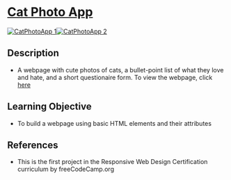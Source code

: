 # [Cat Photo App](https://vincentz-42.github.io/freecodecamp/CatPhotoApp/)

[![CatPhotoApp 1](CatPhotoApp1)](#)[![CatPhotoApp 2](CatPhotoApp2)](#)

## Description
* A webpage with cute photos of cats, a bullet-point list of what they love and hate, and a short questionaire form. To view the webpage, click <a href="https://vincentz-42.github.io/freecodecamp/CatPhotoApp/" target="_blank">here</a>


## Learning Objective
* To build a webpage using basic HTML elements and their attributes

## References
* This is the first project in the Responsive Web Design Certification curriculum by freeCodeCamp.org

